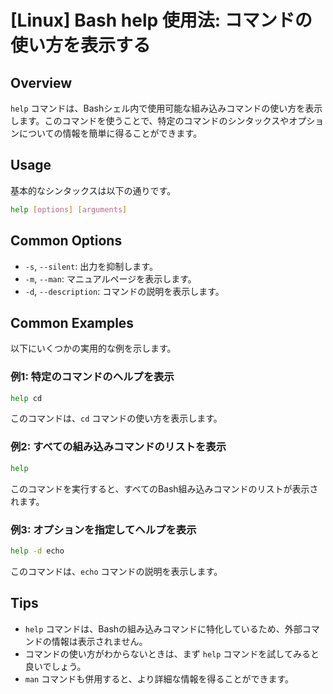# [Linux] Bash help 使用法: コマンドの使い方を表示する

## Overview
`help` コマンドは、Bashシェル内で使用可能な組み込みコマンドの使い方を表示します。このコマンドを使うことで、特定のコマンドのシンタックスやオプションについての情報を簡単に得ることができます。

## Usage
基本的なシンタックスは以下の通りです。

```bash
help [options] [arguments]
```

## Common Options
- `-s`, `--silent`: 出力を抑制します。
- `-m`, `--man`: マニュアルページを表示します。
- `-d`, `--description`: コマンドの説明を表示します。

## Common Examples
以下にいくつかの実用的な例を示します。

### 例1: 特定のコマンドのヘルプを表示
```bash
help cd
```
このコマンドは、`cd` コマンドの使い方を表示します。

### 例2: すべての組み込みコマンドのリストを表示
```bash
help
```
このコマンドを実行すると、すべてのBash組み込みコマンドのリストが表示されます。

### 例3: オプションを指定してヘルプを表示
```bash
help -d echo
```
このコマンドは、`echo` コマンドの説明を表示します。

## Tips
- `help` コマンドは、Bashの組み込みコマンドに特化しているため、外部コマンドの情報は表示されません。
- コマンドの使い方がわからないときは、まず `help` コマンドを試してみると良いでしょう。
- `man` コマンドも併用すると、より詳細な情報を得ることができます。